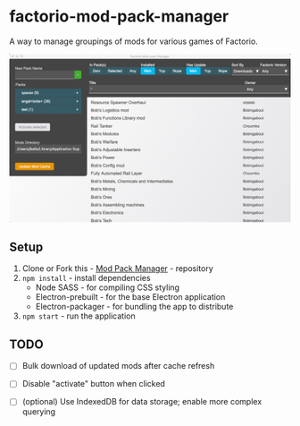 # factorio-mod-pack-manager

A way to manage groupings of mods for various games of Factorio.

![Mod Manager Screenshot](./mod-manager.png)

## Setup

  1. Clone or Fork this - [Mod Pack Manager] - repository
  2. `npm install` - install dependencies
      - Node SASS - for compiling CSS styling
      - Electron-prebuilt - for the base Electron application
      - Electron-packager - for bundling the app to distribute
  3. `npm start` - run the application

## TODO

  - [ ] Bulk download of updated mods after cache refresh
  - [ ] Disable "activate" button when clicked
  - [ ] (optional) Use IndexedDB for data storage; enable more complex querying


[Mod Pack Manager]: https://github.com/kalisjoshua/factorio-mod-pack-manager
